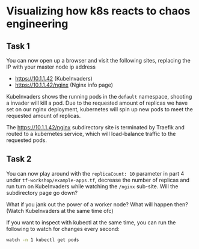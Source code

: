 # Visualizing how k8s reacts to chaos engineering

## Task 1

You can now open up a browser and visit the following sites, replacing the IP with your master node ip address

- https://10.1.1.42 (KubeInvaders)
- https://10.1.1.42/nginx (Nginx info page)

KubeInvaders shows the running pods in the `default` namespace, shooting a invader will kill a pod. 
Due to the requested amount of replicas we have set on our nginx deployment, kubernetes will spin up new pods to meet the requested amount of replicas.

The https://10.1.1.42/nginx subdirectory site is terminated by Traefik and routed to a kubernetes service, which will load-balance traffic to the requested pods.

## Task 2

You can now play around with the `replicaCount: 10` parameter in part 4 under `tf-workshop/example-apps.tf`, decrease the number of replicas and run turn on KubeInvaders while watching the `/nginx` sub-site. Will the subdirectory page go down?

What if you jank out the power of a worker node? What will happen then? (Watch KubeInvaders at the same time ofc)

If you want to inspect with kubectl at the same time, you can run the following to watch for changes every second:

```bash
watch -n 1 kubectl get pods
```
